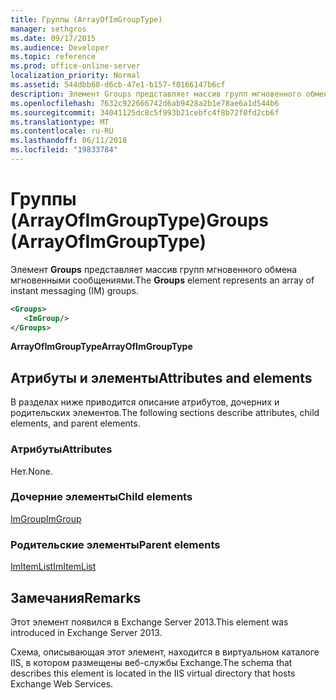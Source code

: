 ```yaml
---
title: Группы (ArrayOfImGroupType)
manager: sethgros
ms.date: 09/17/2015
ms.audience: Developer
ms.topic: reference
ms.prod: office-online-server
localization_priority: Normal
ms.assetid: 544dbb60-d6cb-47e1-b157-f0166147b6cf
description: Элемент Groups представляет массив групп мгновенного обмена мгновенными сообщениями.
ms.openlocfilehash: 7632c922666742d6ab9428a2b1e78ae6a1d544b6
ms.sourcegitcommit: 34041125dc8c5f993b21cebfc4f8b72f0fd2cb6f
ms.translationtype: MT
ms.contentlocale: ru-RU
ms.lasthandoff: 06/11/2018
ms.locfileid: "19833784"
---
```

# <a name="groups-arrayofimgrouptype"></a><span data-ttu-id="059b5-103">Группы (ArrayOfImGroupType)</span><span class="sxs-lookup"><span data-stu-id="059b5-103">Groups (ArrayOfImGroupType)</span></span>

<span data-ttu-id="059b5-104">Элемент **Groups** представляет массив групп мгновенного обмена мгновенными сообщениями.</span><span class="sxs-lookup"><span data-stu-id="059b5-104">The **Groups** element represents an array of instant messaging (IM) groups.</span></span> 
  
```XML
<Groups>
   <ImGroup/>
</Groups>
```

<span data-ttu-id="059b5-105">**ArrayOfImGroupType**</span><span class="sxs-lookup"><span data-stu-id="059b5-105">**ArrayOfImGroupType**</span></span>

## <a name="attributes-and-elements"></a><span data-ttu-id="059b5-106">Атрибуты и элементы</span><span class="sxs-lookup"><span data-stu-id="059b5-106">Attributes and elements</span></span>

<span data-ttu-id="059b5-107">В разделах ниже приводится описание атрибутов, дочерних и родительских элементов.</span><span class="sxs-lookup"><span data-stu-id="059b5-107">The following sections describe attributes, child elements, and parent elements.</span></span>
  
### <a name="attributes"></a><span data-ttu-id="059b5-108">Атрибуты</span><span class="sxs-lookup"><span data-stu-id="059b5-108">Attributes</span></span>

<span data-ttu-id="059b5-109">Нет.</span><span class="sxs-lookup"><span data-stu-id="059b5-109">None.</span></span>
  
### <a name="child-elements"></a><span data-ttu-id="059b5-110">Дочерние элементы</span><span class="sxs-lookup"><span data-stu-id="059b5-110">Child elements</span></span>

[<span data-ttu-id="059b5-111">ImGroup</span><span class="sxs-lookup"><span data-stu-id="059b5-111">ImGroup</span></span>](imgroup.md)
  
### <a name="parent-elements"></a><span data-ttu-id="059b5-112">Родительские элементы</span><span class="sxs-lookup"><span data-stu-id="059b5-112">Parent elements</span></span>

[<span data-ttu-id="059b5-113">ImItemList</span><span class="sxs-lookup"><span data-stu-id="059b5-113">ImItemList</span></span>](imitemlist.md)
  
## <a name="remarks"></a><span data-ttu-id="059b5-114">Замечания</span><span class="sxs-lookup"><span data-stu-id="059b5-114">Remarks</span></span>

<span data-ttu-id="059b5-115">Этот элемент появился в Exchange Server 2013.</span><span class="sxs-lookup"><span data-stu-id="059b5-115">This element was introduced in Exchange Server 2013.</span></span>
  
<span data-ttu-id="059b5-116">Схема, описывающая этот элемент, находится в виртуальном каталоге IIS, в котором размещены веб-службы Exchange.</span><span class="sxs-lookup"><span data-stu-id="059b5-116">The schema that describes this element is located in the IIS virtual directory that hosts Exchange Web Services.</span></span>
  

